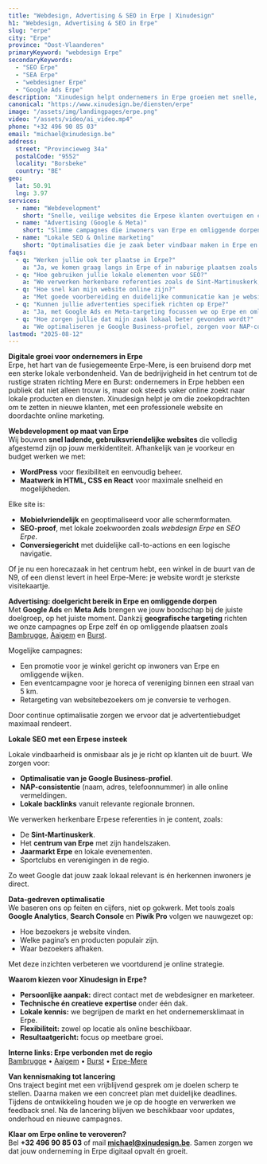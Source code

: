 ```yaml
---
title: "Webdesign, Advertising & SEO in Erpe | Xinudesign"
h1: "Webdesign, Advertising & SEO in Erpe"
slug: "erpe"
city: "Erpe"
province: "Oost-Vlaanderen"
primaryKeyword: "webdesign Erpe"
secondaryKeywords:
  - "SEO Erpe"
  - "SEA Erpe"
  - "webdesigner Erpe"
  - "Google Ads Erpe"
description: "Xinudesign helpt ondernemers in Erpe groeien met snelle, gebruiksvriendelijke websites, doelgerichte advertenties en lokale SEO-strategieën die inspelen op de troeven van het dorp."
canonical: "https://www.xinudesign.be/diensten/erpe"
image: "/assets/img/landingpages/erpe.png"
video: "/assets/video/ai_video.mp4"
phone: "+32 496 90 85 03"
email: "michael@xinudesign.be"
address:
  street: "Provincieweg 34a"
  postalCode: "9552"
  locality: "Borsbeke"
  country: "BE"
geo:
  lat: 50.91
  lng: 3.97
services:
  - name: "Webdevelopment"
    short: "Snelle, veilige websites die Erpese klanten overtuigen en converteren."
  - name: "Advertising (Google & Meta)"
    short: "Slimme campagnes die inwoners van Erpe en omliggende dorpen gericht bereiken."
  - name: "Lokale SEO & Online marketing"
    short: "Optimalisaties die je zaak beter vindbaar maken in Erpe en omgeving."
faqs:
  - q: "Werken jullie ook ter plaatse in Erpe?"
    a: "Ja, we komen graag langs in Erpe of in naburige plaatsen zoals [Erpe-Mere](/diensten/erpe-mere), [Bambrugge](/diensten/bambrugge) en [Aaigem](/diensten/aaigem)."
  - q: "Hoe gebruiken jullie lokale elementen voor SEO?"
    a: "We verwerken herkenbare referenties zoals de Sint-Martinuskerk, het centrum van Erpe en evenementen zoals de jaarmarkt in teksten, meta-data en visuals."
  - q: "Hoe snel kan mijn website online zijn?"
    a: "Met goede voorbereiding en duidelijke communicatie kan je website doorgaans binnen 2 tot 4 weken live gaan."
  - q: "Kunnen jullie advertenties specifiek richten op Erpe?"
    a: "Ja, met Google Ads en Meta-targeting focussen we op Erpe en omliggende regio’s."
  - q: "Hoe zorgen jullie dat mijn zaak lokaal beter gevonden wordt?"
    a: "We optimaliseren je Google Business-profiel, zorgen voor NAP-consistentie en bouwen lokale backlinks rond zoekwoorden zoals 'webdesigner Erpe'."
lastmod: "2025-08-12"
---
```


**Digitale groei voor ondernemers in Erpe**  
Erpe, het hart van de fusiegemeente Erpe-Mere, is een bruisend dorp met een sterke lokale verbondenheid. Van de bedrijvigheid in het centrum tot de rustige straten richting Mere en Burst: ondernemers in Erpe hebben een publiek dat niet alleen trouw is, maar ook steeds vaker online zoekt naar lokale producten en diensten. Xinudesign helpt je om die zoekopdrachten om te zetten in nieuwe klanten, met een professionele website en doordachte online marketing.

**Webdevelopment op maat van Erpe**  
Wij bouwen **snel ladende, gebruiksvriendelijke websites** die volledig afgestemd zijn op jouw merkidentiteit. Afhankelijk van je voorkeur en budget werken we met:
- **WordPress** voor flexibiliteit en eenvoudig beheer.  
- **Maatwerk in HTML, CSS en React** voor maximale snelheid en mogelijkheden.  

Elke site is:
- **Mobielvriendelijk** en geoptimaliseerd voor alle schermformaten.  
- **SEO-proof**, met lokale zoekwoorden zoals *webdesign Erpe* en *SEO Erpe*.  
- **Conversiegericht** met duidelijke call-to-actions en een logische navigatie.  

Of je nu een horecazaak in het centrum hebt, een winkel in de buurt van de N9, of een dienst levert in heel Erpe-Mere: je website wordt je sterkste visitekaartje.

**Advertising: doelgericht bereik in Erpe en omliggende dorpen**  
Met **Google Ads** en **Meta Ads** brengen we jouw boodschap bij de juiste doelgroep, op het juiste moment. Dankzij **geografische targeting** richten we onze campagnes op Erpe zelf én op omliggende plaatsen zoals [Bambrugge](/diensten/bambrugge), [Aaigem](/diensten/aaigem) en [Burst](/diensten/burst).  

Mogelijke campagnes:

- Een promotie voor je winkel gericht op inwoners van Erpe en omliggende wijken.  
- Een eventcampagne voor je horeca of vereniging binnen een straal van 5 km.  
- Retargeting van websitebezoekers om je conversie te verhogen.  

Door continue optimalisatie zorgen we ervoor dat je advertentiebudget maximaal rendeert.

**Lokale SEO met een Erpese insteek**  

Lokale vindbaarheid is onmisbaar als je je richt op klanten uit de buurt. We zorgen voor:
- **Optimalisatie van je Google Business-profiel**.  
- **NAP-consistentie** (naam, adres, telefoonnummer) in alle online vermeldingen.  
- **Lokale backlinks** vanuit relevante regionale bronnen.  

We verwerken herkenbare Erpese referenties in je content, zoals:

- De **Sint-Martinuskerk**.  
- Het **centrum van Erpe** met zijn handelszaken.  
- **Jaarmarkt Erpe** en lokale evenementen.  
- Sportclubs en verenigingen in de regio.  

Zo weet Google dat jouw zaak lokaal relevant is én herkennen inwoners je direct.

**Data-gedreven optimalisatie**  
We baseren ons op feiten en cijfers, niet op gokwerk. Met tools zoals **Google Analytics**, **Search Console** en **Piwik Pro** volgen we nauwgezet op:
- Hoe bezoekers je website vinden.  
- Welke pagina’s en producten populair zijn.  
- Waar bezoekers afhaken.  

Met deze inzichten verbeteren we voortdurend je online strategie.

**Waarom kiezen voor Xinudesign in Erpe?**  

- **Persoonlijke aanpak:** direct contact met de webdesigner en marketeer.  
- **Technische én creatieve expertise** onder één dak.  
- **Lokale kennis:** we begrijpen de markt en het ondernemersklimaat in Erpe.  
- **Flexibiliteit:** zowel op locatie als online beschikbaar.  
- **Resultaatgericht:** focus op meetbare groei.  

**Interne links: Erpe verbonden met de regio**  
[Bambrugge](/diensten/bambrugge) • [Aaigem](/diensten/aaigem) • [Burst](/diensten/burst) • [Erpe-Mere](/diensten/erpe-mere)

**Van kennismaking tot lancering**  
Ons traject begint met een vrijblijvend gesprek om je doelen scherp te stellen. Daarna maken we een concreet plan met duidelijke deadlines. Tijdens de ontwikkeling houden we je op de hoogte en verwerken we feedback snel. Na de lancering blijven we beschikbaar voor updates, onderhoud en nieuwe campagnes.

**Klaar om Erpe online te veroveren?**  
Bel **+32 496 90 85 03** of mail **[michael@xinudesign.be](mailto:michael@xinudesign.be)**. Samen zorgen we dat jouw onderneming in Erpe digitaal opvalt én groeit.
